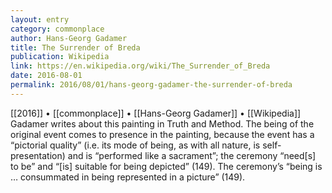 ```yaml
---
layout: entry
category: commonplace
author: Hans-Georg Gadamer
title: The Surrender of Breda
publication: Wikipedia
link: https://en.wikipedia.org/wiki/The_Surrender_of_Breda
date: 2016-08-01
permalink: 2016/08/01/hans-georg-gadamer-the-surrender-of-breda
---
```


[[2016]] • [[commonplace]] • [[Hans-Georg Gadamer]] • [[Wikipedia]]
 
Gadamer writes about this painting in Truth and Method. The being of the original event comes to presence in the painting, because the event has a “pictorial quality” (i.e. its mode of being, as with all nature, is self-presentation) and is “performed like a sacrament”; the ceremony “need[s] to be” and “[is] suitable for being depicted” (149). The ceremony’s “being is … consummated in being represented in a picture” (149).
